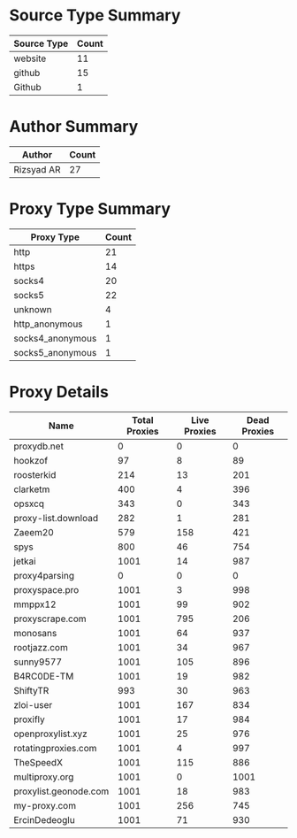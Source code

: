 # Source Type Summary

| Source Type | Count |
|-------------|-------|
| website | 11 |
| github | 15 |
| Github | 1 |


# Author Summary

| Author | Count |
|--------|-------|
| Rizsyad AR | 27 |


# Proxy Type Summary

| Proxy Type | Count |
|------------|-------|
| http | 21 |
| https | 14 |
| socks4 | 20 |
| socks5 | 22 |
| unknown | 4 |
| http_anonymous | 1 |
| socks4_anonymous | 1 |
| socks5_anonymous | 1 |


# Proxy Details

| Name | Total Proxies | Live Proxies | Dead Proxies |
|------|---------------|--------------|---------------|
| proxydb.net | 0 | 0 | 0 |
| hookzof | 97 | 8 | 89 |
| roosterkid | 214 | 13 | 201 |
| clarketm | 400 | 4 | 396 |
| opsxcq | 343 | 0 | 343 |
| proxy-list.download | 282 | 1 | 281 |
| Zaeem20 | 579 | 158 | 421 |
| spys | 800 | 46 | 754 |
| jetkai | 1001 | 14 | 987 |
| proxy4parsing | 0 | 0 | 0 |
| proxyspace.pro | 1001 | 3 | 998 |
| mmppx12 | 1001 | 99 | 902 |
| proxyscrape.com | 1001 | 795 | 206 |
| monosans | 1001 | 64 | 937 |
| rootjazz.com | 1001 | 34 | 967 |
| sunny9577 | 1001 | 105 | 896 |
| B4RC0DE-TM | 1001 | 19 | 982 |
| ShiftyTR | 993 | 30 | 963 |
| zloi-user | 1001 | 167 | 834 |
| proxifly | 1001 | 17 | 984 |
| openproxylist.xyz | 1001 | 25 | 976 |
| rotatingproxies.com | 1001 | 4 | 997 |
| TheSpeedX | 1001 | 115 | 886 |
| multiproxy.org | 1001 | 0 | 1001 |
| proxylist.geonode.com | 1001 | 18 | 983 |
| my-proxy.com | 1001 | 256 | 745 |
| ErcinDedeoglu | 1001 | 71 | 930 |

